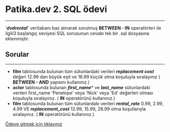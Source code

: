 # Patika.dev 2. SQL ödevi
----------------------------------------------------------------------
'***dvdrental***' veritabanı baz alınarak sorulmuş **BETWEEN - IN** operatörleri ile ilgili3 başlangıç seviyesi SQL sorusunun cevabı tek bir .sql dosyasına eklenmiştir.

## Sorular

------------------------------------------------------------
- **film** tablosunda bulunan tüm sütunlardaki verileri ***replacement cost*** değeri 12.99 dan büyük eşit ve 16.99 küçük olma koşuluyla sıralayınız ( **BETWEEN - AND** yapısını kullanınız.)
- **actor** tablosunda bulunan ***first_name**** ve ***last_name*** sütunlardaki verileri first_name 'Penelope' veya 'Nick' veya 'Ed' değerleri olması koşuluyla sıralayınız. ( **IN** operatörünü kullanınız.)
- **film** tablosunda bulunan tüm sütunlardaki verileri ***rental_rate*** 0.99, 2.99, 4.99 VE ***replacement_cost*** 12.99, 15.99, 28.99 olma koşullarıyla sıralayınız. ( **IN** operatörünü kullanınız.)

[Ödeve gitmek için tıklayınız](https://app.patika.dev/moduller/sql/Odev2)
